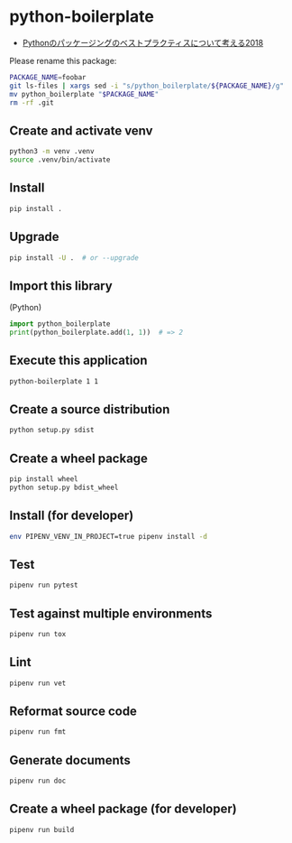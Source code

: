 # python-boilerplate

* [Pythonのパッケージングのベストプラクティスについて考える2018](https://techblog.asahi-net.co.jp/entry/2018/06/15/162951)

Please rename this package:

```sh
PACKAGE_NAME=foobar
git ls-files | xargs sed -i "s/python_boilerplate/${PACKAGE_NAME}/g"
mv python_boilerplate "$PACKAGE_NAME"
rm -rf .git
```

## Create and activate venv

```sh
python3 -m venv .venv
source .venv/bin/activate
```

## Install

```sh
pip install .
```

## Upgrade

```sh
pip install -U .  # or --upgrade
```

## Import this library

(Python)

```python
import python_boilerplate
print(python_boilerplate.add(1, 1))  # => 2
```

## Execute this application

```sh
python-boilerplate 1 1
```

## Create a source distribution

```sh
python setup.py sdist
```

## Create a wheel package

```sh
pip install wheel
python setup.py bdist_wheel
```

## Install (for developer)

```sh
env PIPENV_VENV_IN_PROJECT=true pipenv install -d
```

## Test

```sh
pipenv run pytest
```

## Test against multiple environments

```sh
pipenv run tox
```

## Lint

```sh
pipenv run vet
```

## Reformat source code

```sh
pipenv run fmt
```

## Generate documents

```sh
pipenv run doc
```

## Create a wheel package (for developer)

```sh
pipenv run build
```

